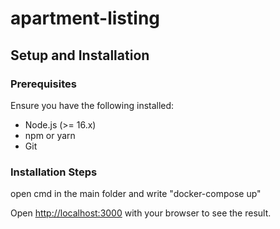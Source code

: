 # apartment-listing


## Setup and Installation

### Prerequisites

Ensure you have the following installed:

- Node.js (>= 16.x)
- npm or yarn
- Git

### Installation Steps

open cmd in the main folder and write "docker-compose up"

Open [http://localhost:3000](http://localhost:3000) with your browser to see the result.
